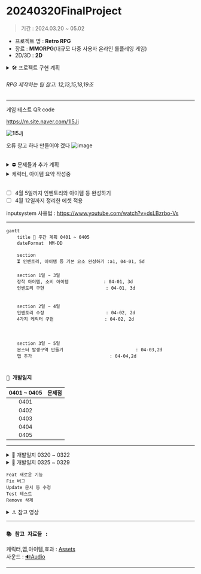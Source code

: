 <!-- 주석 -->

# 20240320FinalProject
> 기간 : 2024.03.20 ~ 05.02
- 프로젝트 명 : **Retro RPG**
- 장르 :  **MMORPG**(대규모 다중 사용자 온라인 롤플레잉 게임)
- 2D/3D : **2D**   


<details >
    <summary >🛠 프로젝트 구현 계획  </summary> 

### 필수 구현사항을 먼저 구현하고 시간이 남으면 선택 사항까지 구현 

`게임 개발 입문 강의의 TopDown방식으로 제작하고 아래 요소를 추가 `    


- 필수 구현:
    - [x] 개발 입문 강의를 기초로 TopDown rpg만들기(기초적인 게임 뼈대)
    - [ ] 개발 입문 강의의 케릭터에 새로운 무기와 아이템으로 변경
    - [ ] 개발 입문 강의의 UI와 맵 등을 변형해서 사용해 보자
    - [ ] `개발 입문 강의에서 다룬 다양한 아이템 적용하기 `
        - --> 구체적으로 작성하기

    - [ ] 숙련과정에 나온 인벤토리 적용하기(아이템과 상호작용)  

<br>

- 추가 선택 구현
    - [ ] webgl로 빌드(pc나 안드로이드보다 오류가 많아서 추가 구현사항으로)
    - [ ] 심화과정의 photon으로 멀티플레이어 적용하기
    - [ ] 멀티플레이를 위한 포톤추가(포톤 20명까지 무료)
    - [ ] 모바일에서도 호환되게 터치와 조이스틱 키 추가


</details>    

###### RPG 제작하는 팀 참고: 12,13,15,18,19조  
---  
게임 테스트 QR code

https://m.site.naver.com/1l5Jj  

![1l5Jj](https://github.com/s8st/20240320FinalProject/assets/153998744/f8bf26e7-5129-4b23-bd27-4916d5c29a13)  

오류 창고 하나 만들어야 겠다
![image](https://github.com/s8st/20240320FinalProject/assets/153998744/0123955e-bd86-4957-96e0-95287e63fba6)  

<br>  


<details >
    <summary >  ⛔ 문제들과 추가 계획  </summary> 

![alt text](image.png)  
- [ ] 인벤토리 구현하기
- [ ] deathzone 설정하기 --> 맵 테투리에 설정
- [ ] 발사체 별로 충돌 이펙트 --> 강의의 파티클이나 에셋의 스프라이트
- [ ] 몬스터 이동을 안하는 문제
- [ ] 몬스터 애니메이션 
- [ ] 발사체마다 사운드 
- [ ] 그림자 스프라이트 추가하기
- [ ] 아이템마다 AttackSo를 만들고 스탯 구분하기
- [ ] 물약 아이템 statsModifier에 AttackSo추가하기
- [ ] wave 증가마다 몬스터 발생 --> wave삭제하고 스폰 지점에서 발생으로 변경하기
- [ ] 맵 다양화하기 --> 포톤으로 멀티플레이 구현이 힘들 경우 다양한 맵에서 싱글플레이 할 수 있도록
    - [ ] 버블버블,봄버맨,스노우브로스,텀블팝 맵 참고
- [ ] 케릭터 포토샵으로 만들기 : 버블버블,봄버맨,스노우브로스,텀블팝 참고  
https://kjk-dev.notion.site/Spawn-Monster-6786e1326071408382c6f02ed306f935

</details>  









<details >
    <summary >케릭터, 아이템 요약 작성중   </summary> 

|||
|:------:|:------:|
|[물약아이템](storageFiles/아이템/Item.md)||
|케릭터||
|맵||
|장비||
|발사체||
|배경음악|[BGM_03.webm](https://github.com/s8st/20240320FinalProject/assets/153998744/abcd1068-a734-485c-bbb0-cda85fa117e7)|


[BGM_03.webm](https://github.com/s8st/20240320FinalProject/assets/153998744/abcd1068-a734-485c-bbb0-cda85fa117e7)
</details>  


<br>  



- [ ] 4월 5일까지 인벤토리와 아이템 등 완성하기
- [ ] 4월 12일까지 정리한 에셋 적용

inputsystem 사용법 : 
https://www.youtube.com/watch?v=dsLBzrbo-Vs

---  


```mermaid
gantt
    title 🎡 주간 계획 0401 ~ 0405 
    dateFormat  MM-DD

    section  
    ⏳ 인벤토리, 아이템 등 기본 요소 완성하기 :a1, 04-01, 5d
    
    section 1일 ~ 3일
    장착 아이템, 소비 아이템             : 04-01, 3d
    인벤토리 구현                       : 04-01, 3d


    section 2일 ~ 4일 
    인벤토리 수정                       : 04-02, 2d
    4가지 케릭터 구현                   : 04-02, 2d
    
  
    
    section 3일 ~ 5일     
    몬스터 발생구역 만들기                           : 04-03,2d
    맵 추가                             : 04-04,2d
        

```




### `📝 개발일지  `



| 0401 ~ 0405    |  문제점    |
|:------------------:|:------------------:|
|0401||
|0402||
|0403||
|0404||
|0405||





--- 

<details >
    <summary > 📝 개발일지 0320 ~ 0322   </summary> 

```mermaid
gantt
    title ⚙ 주간 계획 0320 ~0322 ⚙
    dateFormat  YYYY-MM-DD
    section 21일 목
    움직임 구현         :a1, 2024-03-21, 1d
   맵 구현     : 2024-03-21, 1d
     충돌      :2024-03-21  , 2d
    section 22일 금
    
    공격      : 2024-03-22,1d
    아이템 구상하기      : 2024-03-22,1d
            

```

|0320 ~ 0322|문제점|
|--|--|
|[0320:프로젝트 시작](storageFiles/schedule/0320.md)|[0320:문제](storageFiles/trouble/0320Trb.md)|
|[0321:이동,맵 구현하기](storageFiles/schedule/0321.md)|[0321:이동문제](storageFiles/trouble/0321T.md)|
|[0322:아이템 정리하기](storageFiles/schedule/0322.md)||
</details> 


<details >
    <summary >📝 개발일지 0325 ~ 0329  </summary> 


```mermaid
gantt
    title 🎡 주간 계획 0325 ~ 0329 
    dateFormat  MM-DD

    section  
    ⏳ 개발입문강의 모두 적용하기 :a1, 03-25, 5d
    
    section 25일 ~26일
    오브젝트 풀 구현, 애니메이션 컨트롤          : 03-25, 2d
    
    section 25일 ~ 27일 
    적, 넉백 구현          : 03-25, 2d
    

    
    데미지 피격, 파티클 구현             :03-26  , 3d
    
    section 27일 ~29일     
    사운드 컨트롤, UI, 로직구현     : 03-27,3d
        
    스텟 계산하기, 아이템      : 03-28,2d
    로직 강화하기      : 03-28,2d
            

```








| 0325 ~ 0329    |  문제점    |
|:------------------:|:------------------:|
|[0325 : 오브젝트 풀](storageFiles/schedule/0325.md)           |           |
|[0326 : 애니메이션,적,피격](storageFiles/schedule/0326.md)          | [0326 : 애니메이션 문제](storageFiles/trouble/0326T.md)           |
|[0327 : 사운드,UI,로직,스탯,아이템 ](storageFiles/schedule/0327.md)           |[0327 : 파티클종류,몬스터이동](storageFiles/trouble/0327T.md)           |
|   [0328:게임 개발 숙련 강의 복습하기 ](storageFiles/schedule/0328.md)       |      [0328 : 깃 충돌](storageFiles/trouble/0328T.md)      |
|        0329   |        [0329 :기존 작업과 새 작업 차이](storageFiles/trouble/0329T.md)    |





</details>  



```
Feat 새로운 기능
Fix 버그
Update 문서 등 수정
Test 테스트
Remove 삭제
```


<details >
    <summary > ⚓ 참고 영상  </summary> 




|    |     |
|:------------------:|:------------------:|
|[케릭터 선택 방법](https://www.youtube.com/watch?v=pRw_YzkZThc&list=WL&index=1)||
|||
|||
|||
|||




</details>  


---

### `📚 참고 자료들 : `
케릭터,맵,아이템,효과   :  [Assets](storageFiles/References/ref_character_map_fx.md)  
사운드 :  [🔊Audio](storageFiles/References/ref_sound.md) 

---  




<!-- <details >
    <summary >`📝 개발일지  `  </summary> 


`📝 개발일지  `

|    |  문제점    |
|:------------------:|:------------------:|
|||
|||
|||
|||
|||


</details>  
 -->

